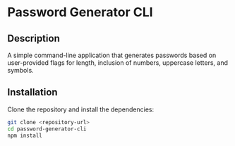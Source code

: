 # Password Generator CLI

## Description

A simple command-line application that generates passwords based on user-provided flags for length, inclusion of numbers, uppercase letters, and symbols.

## Installation

Clone the repository and install the dependencies:

```bash
git clone <repository-url>
cd password-generator-cli
npm install
```
